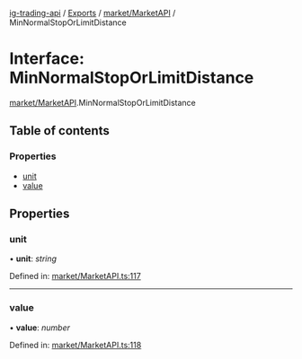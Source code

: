[ig-trading-api](../README.md) / [Exports](../modules.md) / [market/MarketAPI](../modules/market_marketapi.md) / MinNormalStopOrLimitDistance

# Interface: MinNormalStopOrLimitDistance

[market/MarketAPI](../modules/market_marketapi.md).MinNormalStopOrLimitDistance

## Table of contents

### Properties

- [unit](market_marketapi.minnormalstoporlimitdistance.md#unit)
- [value](market_marketapi.minnormalstoporlimitdistance.md#value)

## Properties

### unit

• **unit**: _string_

Defined in: [market/MarketAPI.ts:117](https://github.com/bennycode/ig-trading-api/blob/bea509e/src/market/MarketAPI.ts#L117)

---

### value

• **value**: _number_

Defined in: [market/MarketAPI.ts:118](https://github.com/bennycode/ig-trading-api/blob/bea509e/src/market/MarketAPI.ts#L118)
